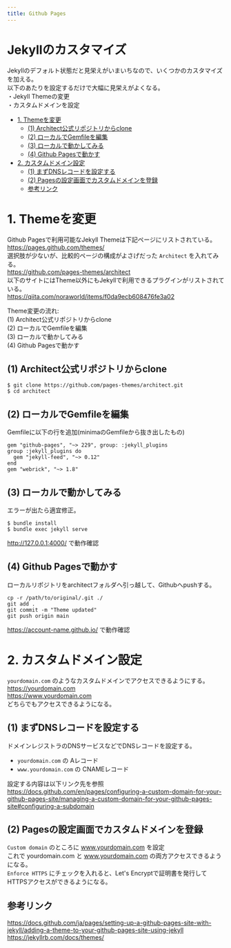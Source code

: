 ```yaml
---
title: Github Pages
---
```


<!-- omit in toc -->
# Jekyllのカスタマイズ
Jekyllのデフォルト状態だと見栄えがいまいちなので、いくつかのカスタマイズを加える。<br>
以下のあたりを設定するだけで大幅に見栄えがよくなる。<br>
・Jekyll Themeの変更<br>
・カスタムドメインを設定<br>

- [1. Themeを変更](#1-themeを変更)
  - [(1) Architect公式リポジトリからclone](#1-architect公式リポジトリからclone)
  - [(2) ローカルでGemfileを編集](#2-ローカルでgemfileを編集)
  - [(3) ローカルで動かしてみる](#3-ローカルで動かしてみる)
  - [(4) Github Pagesで動かす](#4-github-pagesで動かす)
- [2. カスタムドメイン設定](#2-カスタムドメイン設定)
  - [(1) まずDNSレコードを設定する](#1-まずdnsレコードを設定する)
  - [(2) Pagesの設定画面でカスタムドメインを登録](#2-pagesの設定画面でカスタムドメインを登録)
  - [参考リンク](#参考リンク)


# 1. Themeを変更
Github Pagesで利用可能なJekyll Themeは下記ページにリストされている。<br>
<https://pages.github.com/themes/><br>
選択肢が少ないが、比較的ページの構成がよさげだった `Architect` を入れてみる。<br>
<https://github.com/pages-themes/architect><br>
以下のサイトにはTheme以外にもJekyllで利用できるプラグインがリストされている。<br>
<https://qiita.com/noraworld/items/f0da9ecb608476fe3a02>

Theme変更の流れ:<br>
(1) Architect公式リポジトリからclone<br>
(2) ローカルでGemfileを編集<br>
(3) ローカルで動かしてみる<br>
(4) Github Pagesで動かす<br>

## (1) Architect公式リポジトリからclone
```
$ git clone https://github.com/pages-themes/architect.git
$ cd architect
```

## (2) ローカルでGemfileを編集
Gemfileに以下の行を追加(minimaのGemfileから抜き出したもの)
```
gem "github-pages", "~> 229", group: :jekyll_plugins
group :jekyll_plugins do
  gem "jekyll-feed", "~> 0.12"
end
gem "webrick", "~> 1.8"
```

## (3) ローカルで動かしてみる
エラーが出たら適宜修正。
```
$ bundle install
$ bundle exec jekyll serve
```
<http://127.0.0.1:4000/> で動作確認

## (4) Github Pagesで動かす
ローカルリポジトリをarchitectフォルダへ引っ越して、Githubへpushする。<br>
```
cp -r /path/to/original/.git ./
git add .
git commit -m "Theme updated"
git push origin main
```
<https://account-name.github.io/> で動作確認

# 2. カスタムドメイン設定
`yourdomain.com` のようなカスタムドメインでアクセスできるようにする。<br>
<https://yourdomain.com><br>
<https://www.yourdomain.com><br>
どちらでもアクセスできるようになる。

## (1) まずDNSレコードを設定する
ドメインレジストラのDNSサービスなどでDNSレコードを設定する。
- `yourdomain.com` の Aレコード<br>
- `www.yourdomain.com` の CNAMEレコード<br>

設定する内容は以下リンク先を参照<br>
<https://docs.github.com/en/pages/configuring-a-custom-domain-for-your-github-pages-site/managing-a-custom-domain-for-your-github-pages-site#configuring-a-subdomain>

## (2) Pagesの設定画面でカスタムドメインを登録
`Custom domain` のところに www.yourdomain.com を設定<br>
これで yourdomain.com と www.yourdomain.com の両方アクセスできるようになる。<br>
`Enforce HTTPS` にチェックを入れると、Let's Encryptで証明書を発行してHTTPSアクセスができるようになる。<br>

## 参考リンク
<https://docs.github.com/ja/pages/setting-up-a-github-pages-site-with-jekyll/adding-a-theme-to-your-github-pages-site-using-jekyll><br>
<https://jekyllrb.com/docs/themes/><br>
